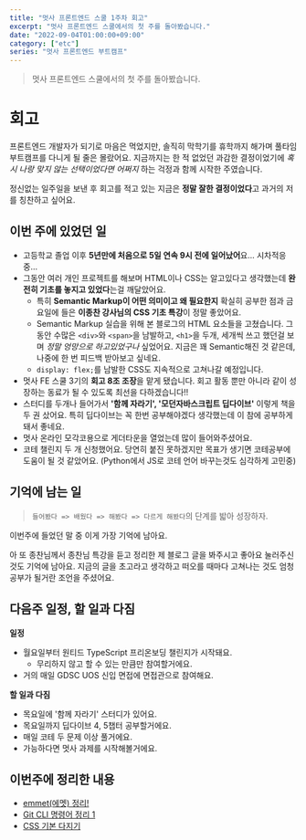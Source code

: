 ```yaml
---
title: "멋사 프론트엔드 스쿨 1주차 회고"
excerpt: "멋사 프론트엔드 스쿨에서의 첫 주를 돌아봤습니다."
date: "2022-09-04T01:00:00+09:00"
category: ["etc"]
series: "멋사 프론트엔드 부트캠프"
---
```


> 멋사 프론트엔드 스쿨에서의 첫 주를 돌아봤습니다.

# 회고

프론트엔드 개발자가 되기로 마음은 먹었지만, 솔직히 막학기를 휴학까지 해가며 풀타임 부트캠프를 다니게 될 줄은 몰랐어요. 지금까지는 한 적 없었던 과감한 결정이었기에 _혹시 나랑 맞지 않는 선택이었다면 어쩌지_ 하는 걱정과 함께 시작한 주였습니다.

정신없는 일주일을 보낸 후 회고를 적고 있는 지금은 **정말 잘한 결정이었다**고 과거의 저를 칭찬하고 싶어요.

## 이번 주에 있었던 일

- 고등학교 졸업 이후 **5년만에 처음으로 5일 연속 9시 전에 일어났어**요... 시차적응중...
- 그동안 여러 개인 프로젝트를 해보며 HTML이나 CSS는 알고있다고 생각했는데 **완전히 기초를 놓지고 있었다**는걸 깨달았어요.
  - 특히 **Semantic Markup이 어떤 의미이고 왜 필요한지** 확실히 공부한 점과 금요일에 들은 **이종찬 강사님의 CSS 기초 특강**이 정말 좋았어요.
  - Semantic Markup 실습을 위해 본 블로그의 HTML 요소들을 고쳤습니다. 그동안 수많은 `<div>`와 `<span>`을 남발하고, `<h1>`을 두개, 세개씩 쓰고 했던걸 보며 _정말 엉망으로 하고있었구나_ 싶었어요. 지금은 꽤 Semantic해진 것 같은데, 나중에 한 번 피드백 받아보고 싶네요.
  - `display: flex;`를 남발한 CSS도 지속적으로 고쳐나갈 예정입니다.
- 멋사 FE 스쿨 3기의 **회고 8조 조장**을 맡게 됐습니다. 회고 활동 뿐만 아니라 같이 성장하는 동료가 될 수 있도록 최선을 다하겠습니다!!
- 스터디를 두개나 들어가서 **'함께 자라기', '모던자바스크립트 딥다이브'** 이렇게 책을 두 권 샀어요. 특히 딥다이브는 꼭 한번 공부해야겠다 생각했는데 이 참에 공부하게 돼서 좋네요.
- 멋사 온라인 모각코용으로 게더타운을 열었는데 많이 들어와주셨어요.
- 코테 챌린지 두 개 신청했어요. 당연히 붙진 못하겠지만 목표가 생기면 코테공부에 도움이 될 것 같았어요. (Python에서 JS로 코테 언어 바꾸는것도 심각하게 고민중)

## 기억에 남는 일

> `들어봤다 => 배웠다 => 해봤다 => 다르게 해봤다`의 단계를 밟아 성장하자.

이번주에 들었던 말 중 이게 가장 기억에 남아요.

아 또 종찬님께서 종찬님 특강을 듣고 정리한 제 블로그 글을 봐주시고 좋아요 눌러주신것도 기억에 남아요. 지금의 글을 초고라고 생각하고 떠오를 때마다 고쳐나는 것도 엄청 공부가 될거란 조언을 주셨어요.

## 다음주 일정, 할 일과 다짐

**일정**

- 월요일부터 원티드 TypeScript 프리온보딩 챌린지가 시작돼요.
  - 무리하지 않고 할 수 있는 만큼만 참여할거에요.
- 거의 매일 GDSC UOS 신입 면접에 면접관으로 참여해요.

**할 일과 다짐**

- 목요일에 '함께 자라기' 스터디가 있어요.
- 목요일까지 딥다이브 4, 5챕터 공부할거에요.
- 매일 코테 두 문제 이상 풀거에요.
- 가능하다면 멋사 과제를 시작해볼거에요.

## 이번주에 정리한 내용

- [emmet(에멧) 정리!](<https://custardcream.vercel.app/posts/emmet(%EC%97%90%EB%A9%A7)%20%EC%A0%95%EB%A6%AC!>)
- [Git CLI 명령어 정리 1](https://custardcream.vercel.app/posts/Git%20CLI%20%EB%AA%85%EB%A0%B9%EC%96%B4%20%EC%A0%95%EB%A6%AC%201)
- [CSS 기본 다지기](https://custardcream.vercel.app/posts/CSS%20%EA%B8%B0%EB%B3%B8%20%EB%8B%A4%EC%A7%80%EA%B8%B0)
